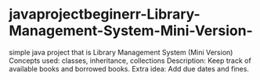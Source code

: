 # javaprojectbeginerr-Library-Management-System-Mini-Version-
simple java project that is Library Management System (Mini Version)  Concepts used: classes, inheritance, collections Description: Keep track of available books and borrowed books. Extra idea: Add due dates and fines.
